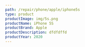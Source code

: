 ```yaml
---
path: /repair/phone/apple/iphone5s
type: product
productImage: img/5s.png
productName: iPhone 5S
productBrand: Apple
productDescription: dfdfdffd
productYear: 2020
---
```


